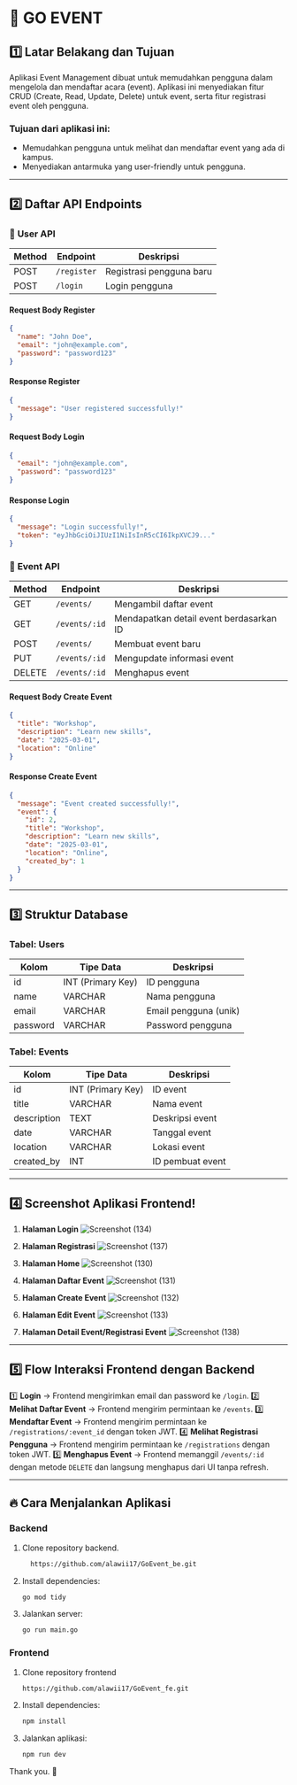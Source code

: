 # 📌 GO EVENT

## 1️⃣ Latar Belakang dan Tujuan
Aplikasi Event Management dibuat untuk memudahkan pengguna dalam mengelola dan mendaftar acara (event). Aplikasi ini menyediakan fitur CRUD (Create, Read, Update, Delete) untuk event, serta fitur registrasi event oleh pengguna. 

### Tujuan dari aplikasi ini:
- Memudahkan pengguna untuk melihat dan mendaftar event yang ada di kampus.
- Menyediakan antarmuka yang user-friendly untuk pengguna.

---

## 2️⃣ Daftar API Endpoints

### 📌 **User API**
| Method | Endpoint | Deskripsi |
|--------|----------|-----------|
| POST   | `/register` | Registrasi pengguna baru |
| POST   | `/login` | Login pengguna |

#### **Request Body Register**
```json
{
  "name": "John Doe",
  "email": "john@example.com",
  "password": "password123"
}
```
#### **Response Register**
```json
{
  "message": "User registered successfully!"
}
```

#### **Request Body Login**
```json
{
  "email": "john@example.com",
  "password": "password123"
}
```
#### **Response Login**
```json
{
  "message": "Login successfully!",
  "token": "eyJhbGciOiJIUzI1NiIsInR5cCI6IkpXVCJ9..."
}
```

### 📌 **Event API**
| Method | Endpoint | Deskripsi |
|--------|----------------|---------------------------------|
| GET    | `/events/` | Mengambil daftar event |
| GET    | `/events/:id` | Mendapatkan detail event berdasarkan ID |
| POST   | `/events/` | Membuat event baru |
| PUT    | `/events/:id` | Mengupdate informasi event |
| DELETE | `/events/:id` | Menghapus event |

#### **Request Body Create Event**
```json
{
  "title": "Workshop",
  "description": "Learn new skills",
  "date": "2025-03-01",
  "location": "Online"
}
```
#### **Response Create Event**
```json
{
  "message": "Event created successfully!",
  "event": {
    "id": 2,
    "title": "Workshop",
    "description": "Learn new skills",
    "date": "2025-03-01",
    "location": "Online",
    "created_by": 1
  }
}
```

---

## 3️⃣ Struktur Database

### **Tabel: Users**
| Kolom | Tipe Data | Deskripsi |
|--------|----------|-------------|
| id | INT (Primary Key) | ID pengguna |
| name | VARCHAR | Nama pengguna |
| email | VARCHAR | Email pengguna (unik) |
| password | VARCHAR | Password pengguna |

### **Tabel: Events**
| Kolom | Tipe Data | Deskripsi |
|--------|----------|-------------|
| id | INT (Primary Key) | ID event |
| title | VARCHAR | Nama event |
| description | TEXT | Deskripsi event |
| date | VARCHAR | Tanggal event |
| location | VARCHAR | Lokasi event |
| created_by | INT | ID pembuat event |

---

## 4️⃣ Screenshot Aplikasi Frontend!

1. **Halaman Login**
   ![Screenshot (134)](https://github.com/user-attachments/assets/af1c33de-09b8-4e7a-b4c5-4d3a3e2e1167)
   
2. **Halaman Registrasi**
   ![Screenshot (137)](https://github.com/user-attachments/assets/ca2020ed-c480-430c-9e5d-48056357df31)

3. **Halaman Home**
   ![Screenshot (130)](https://github.com/user-attachments/assets/894cf485-56f8-475f-a9b7-baf566dc501d)
   
4. **Halaman Daftar Event**
   ![Screenshot (131)](https://github.com/user-attachments/assets/81d50ffa-3508-40cd-9ee1-10748f3366d7)
   
5. **Halaman Create Event**
   ![Screenshot (132)](https://github.com/user-attachments/assets/f988847b-1a74-4db1-b636-66ff86813c93)
   
6. **Halaman Edit Event**
   ![Screenshot (133)](https://github.com/user-attachments/assets/4447a5e8-fb39-4454-82b7-7f8f3818ec5d)
   
7. **Halaman Detail Event/Registrasi Event**
   ![Screenshot (138)](https://github.com/user-attachments/assets/28ef6155-787c-40bc-8fc6-3d123fb25ec4)

---

## 5️⃣ Flow Interaksi Frontend dengan Backend
1️⃣ **Login** → Frontend mengirimkan email dan password ke `/login`.
2️⃣ **Melihat Daftar Event** → Frontend mengirim permintaan ke `/events`.
3️⃣ **Mendaftar Event** → Frontend mengirim permintaan ke `/registrations/:event_id` dengan token JWT.
4️⃣ **Melihat Registrasi Pengguna** → Frontend mengirim permintaan ke `/registrations` dengan token JWT.
5️⃣ **Menghapus Event** → Frontend memanggil `/events/:id` dengan metode `DELETE` dan langsung menghapus dari UI tanpa refresh.

---

## 🔥 Cara Menjalankan Aplikasi

### Backend
1. Clone repository backend.
   ```bash
     https://github.com/alawii17/GoEvent_be.git
   ```
2. Install dependencies:
   ```bash
   go mod tidy
   ```
3. Jalankan server:
   ```bash
   go run main.go
   ```

### Frontend
1. Clone repository frontend
   ```bash
   https://github.com/alawii17/GoEvent_fe.git
   ```
3. Install dependencies:
   ```bash
   npm install
   ```
4. Jalankan aplikasi:
   ```bash
   npm run dev
   ```

Thank you. 🚀


